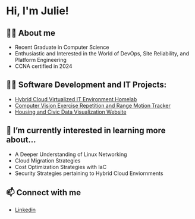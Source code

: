 <h1>Hi, I'm Julie! <br/> <a href="https://github.com/j00l33"></a> 
<h2>🙋‍♀️ About me</h2>

 - Recent Graduate in Computer Science
 - Enthusiastic and Interested in the World of DevOps, Site Reliability, and Platform Engineering
 - CCNA certified in 2024

<h2>👩‍💻 Software Development and IT Projects:</h2>

 - [Hybrid Cloud Virtualized IT Environment Homelab](https://github.com/j00l33/Hybrid-Cloud-Homelab)
 - [Computer Vision Exercise Repetition and Range Motion Tracker](https://github.com/j00l33/ROM-Analyzer)
 - [Housing and Civic Data Visualization Website](https://github.com/j00l33/partisanCOL)

<h2>🌱 I’m currently interested in learning more about...</h2>

 - A Deeper Understanding of Linux Networking
 - Cloud Migration Strategies
 - Cost Optimization Strategies with IaC
 - Security Strategies pertaining to Hybrid Cloud Enviornments

<h2>📫 Connect with me</h2>

 - [Linkedin](https://www.linkedin.com/in/juliette-schiff-9z22/)
